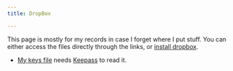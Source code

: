 ```yaml
---
title: DropBox

--- 
```


This page is mostly for my records in case I forget where I put stuff. You can either access the files directly through the links, or [install dropbox](http://getdropbox.com).

  * [My keys file](http://dl.getdropbox.com/u/194081/keys.kdbx) needs [Keepass](http://keepass.info/) to read it.